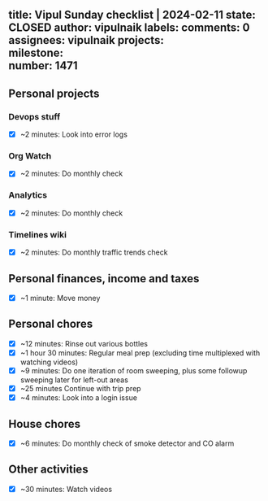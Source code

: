 title:	Vipul Sunday checklist | 2024-02-11
state:	CLOSED
author:	vipulnaik
labels:	
comments:	0
assignees:	vipulnaik
projects:	
milestone:	
number:	1471
--
## Personal projects

### Devops stuff

- [x] ~2 minutes: Look into error logs

### Org Watch

- [x] ~2 minutes: Do monthly check

### Analytics

- [x] ~2 minutes: Do monthly check

### Timelines wiki

- [x] ~2 minutes: Do monthly traffic trends check

## Personal finances, income and taxes

- [x] ~1 minute: Move money

## Personal chores

- [x] ~12 minutes: Rinse out various bottles
- [x] ~1 hour 30 minutes: Regular meal prep (excluding time multiplexed with watching videos)
- [x] ~9 minutes: Do one iteration of room sweeping, plus some followup sweeping later for left-out areas
- [x] ~25 minutes Continue with trip prep
- [x] ~4 minutes: Look into a login issue

## House chores

- [x] ~6 minutes: Do monthly check of smoke detector and CO alarm

## Other activities

- [x] ~30 minutes: Watch videos
